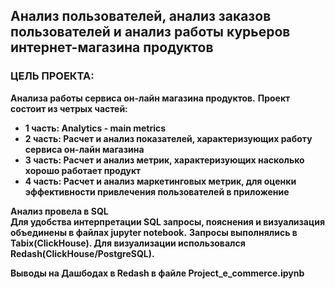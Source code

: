 ## Анализ пользователей, анализ заказов пользователей и анализ работы курьеров интернет-магазина продуктов
### ЦЕЛЬ ПРОЕКТА: 
**Анализа работы сервиса он-лайн магазина продуктов.**
**Проект состоит из четрых частей:**

* **1 часть: Analytics - main metrics**
* **2 часть: Расчет и анализ показателей, характеризующих работу сервиса он-лайн магазина**
* **3 часть: Расчет и анализ метрик, характеризующих насколько хорошо работает продукт**
* **4 часть: Расчет и анализ маркетинговых метрик, для оценки эффективности привлечения пользователей в приложение**

**Анализ провела в SQL**  
**Для удобства интерпретации SQL запросы, пояснения и визуализация объединены в файлах jupyter notebook.**
**Запросы выполнялись в Tabix(ClickHouse). Для визуализации использовался Redash(ClickHouse/PostgreSQL).**

**Выводы на Дашбодах в Redash в файле Project_e_commerce.ipynb**
